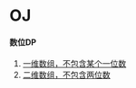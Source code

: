 # OJ

#### 数位DP

1. [一维数组，不包含某个一位数](src/DigitDp/simple1D.c)
2. [二维数组，不包含两位数](src/DigitDp/continuousNum2D.cpp)
